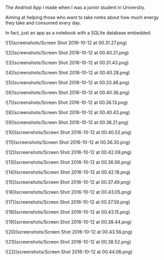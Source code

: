 The Andriod App I made when I was a junior student in Universtiy.

Aiming at helping those who want to take notes about how much energy they take and consumed every day.

In fact, just an app as a notebook with a SQLite database embedded.


![1](screenshots/Screen Shot 2016-10-12 at 00.31.27.png)

![2](screenshots/Screen Shot 2016-10-12 at 00.40.21.png)

![3](screenshots/Screen Shot 2016-10-12 at 00.31.43.png)

![4](screenshots/Screen Shot 2016-10-12 at 00.40.28.png)

![5](screenshots/Screen Shot 2016-10-12 at 00.33.46.png)

![6](screenshots/Screen Shot 2016-10-12 at 00.40.36.png)

![7](screenshots/Screen Shot 2016-10-12 at 00.36.13.png)

![8](screenshots/Screen Shot 2016-10-12 at 00.40.43.png)

![9](screenshots/Screen Shot 2016-10-12 at 00.36.21.png)

![10](screenshots/Screen Shot 2016-10-12 at 00.40.52.png)

![11](screenshots/Screen Shot 2016-10-12 at 00.36.30.png)

![12](screenshots/Screen Shot 2016-10-12 at 00.42.09.png)

![13](screenshots/Screen Shot 2016-10-12 at 00.36.56.png)

![14](screenshots/Screen Shot 2016-10-12 at 00.42.18.png)

![15](screenshots/Screen Shot 2016-10-12 at 00.37.49.png)

![16](screenshots/Screen Shot 2016-10-12 at 00.43.05.png)

![17](screenshots/Screen Shot 2016-10-12 at 00.37.59.png)

![18](screenshots/Screen Shot 2016-10-12 at 00.43.15.png)

![19](screenshots/Screen Shot 2016-10-12 at 00.38.44.png)

![20](screenshots/Screen Shot 2016-10-12 at 00.43.56.png)

![21](screenshots/Screen Shot 2016-10-12 at 00.38.52.png)

![22](screenshots/Screen Shot 2016-10-12 at 00.44.06.png)
